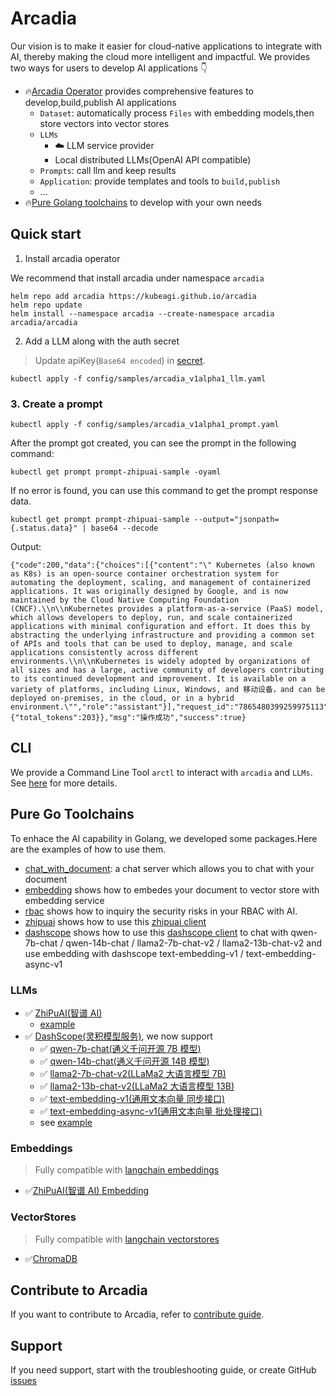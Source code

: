 # Arcadia

Our vision is to make it easier for cloud-native applications to integrate with AI, thereby making the cloud more intelligent and impactful. We provides two ways for users to develop AI applications :point_down:

- :fire:[Arcadia Operator](https://github.com/kubeagi/arcadia/tree/main/charts/arcadia) provides comprehensive features to develop,build,publish AI applications 
  - `Dataset`: automatically process `Files` with embedding models,then store vectors into vector stores
  - `LLMs`
    - :cloud: LLM service provider 
    - Local distributed LLMs(OpenAI API compatible)
  - `Prompts`: call llm and keep results 
  - `Application`: provide templates and tools to `build,publish`
  - ...
- :fire:[Pure Golang toolchains](#pure-go-toolchains)  to develop with your own needs

## Quick start

1. Install arcadia operator

We recommend that install arcadia under namespace `arcadia`

```shell
helm repo add arcadia https://kubeagi.github.io/arcadia
helm repo update
helm install --namespace arcadia --create-namespace arcadia arcadia/arcadia 
```

2. Add a LLM along with the auth secret

> Update apiKey(`Base64 encoded`) in [secret](https://github.com/kubeagi/arcadia/blob/main/config/samples/arcadia_v1alpha1_llm.yaml#L7).

```shell
kubectl apply -f config/samples/arcadia_v1alpha1_llm.yaml
```

### 3. Create a prompt

```shell
kubectl apply -f config/samples/arcadia_v1alpha1_prompt.yaml
```

After the prompt got created, you can see the prompt in the following command:

```shell
kubectl get prompt prompt-zhipuai-sample -oyaml
```

If no error is found, you can use this command to get the prompt response data.

```shell
kubectl get prompt prompt-zhipuai-sample --output="jsonpath={.status.data}" | base64 --decode
```

Output:

```shell
{"code":200,"data":{"choices":[{"content":"\" Kubernetes (also known as K8s) is an open-source container orchestration system for automating the deployment, scaling, and management of containerized applications. It was originally designed by Google, and is now maintained by the Cloud Native Computing Foundation (CNCF).\\n\\nKubernetes provides a platform-as-a-service (PaaS) model, which allows developers to deploy, run, and scale containerized applications with minimal configuration and effort. It does this by abstracting the underlying infrastructure and providing a common set of APIs and tools that can be used to deploy, manage, and scale applications consistently across different environments.\\n\\nKubernetes is widely adopted by organizations of all sizes and has a large, active community of developers contributing to its continued development and improvement. It is available on a variety of platforms, including Linux, Windows, and 移动设备，and can be deployed on-premises, in the cloud, or in a hybrid environment.\"","role":"assistant"}],"request_id":"7865480399259975113","task_id":"7865480399259975113","task_status":"SUCCESS","usage":{"total_tokens":203}},"msg":"操作成功","success":true}
```

## CLI

We provide a Command Line Tool `arctl` to interact with `arcadia` and `LLMs`. See [here](./arctl/README.md) for more details.

## Pure Go Toolchains

To enhace the AI capability in Golang, we developed some packages.Here are the examples of how to use them.

- [chat_with_document](https://github.com/kubeagi/arcadia/tree/main/examples/chat_with_document): a chat server which allows you to chat with your document
- [embedding](https://github.com/kubeagi/arcadia/tree/main/examples/embedding) shows how to embedes your document to vector store with embedding service
- [rbac](https://github.com/kubeagi/arcadia/blob/main/examples/rbac/main.go) shows how to inquiry the security risks in your RBAC with AI.
- [zhipuai](https://github.com/kubeagi/arcadia/blob/main/examples/zhipuai/main.go) shows how to use this [zhipuai client](https://github.com/kubeagi/arcadia/tree/main/pkg/llms/zhipuai)
- [dashscope](https://github.com/kubeagi/arcadia/blob/main/examples/dashscope/main.go) shows how to use this [dashscope client](https://github.com/kubeagi/arcadia/tree/main/pkg/llms/dashscope) to chat with qwen-7b-chat / qwen-14b-chat / llama2-7b-chat-v2 / llama2-13b-chat-v2 and use embedding with dashscope text-embedding-v1 / text-embedding-async-v1

### LLMs

- ✅ [ZhiPuAI(智谱 AI)](https://github.com/kubeagi/arcadia/tree/main/pkg/llms/zhipuai)
  - [example](https://github.com/kubeagi/arcadia/blob/main/examples/zhipuai/main.go)
- ✅ [DashScope(灵积模型服务)](https://github.com/kubeagi/arcadia/tree/main/pkg/llms/dashscope), we now support
  - ✅ [qwen-7b-chat(通义千问开源 7B 模型)](https://help.aliyun.com/zh/dashscope/developer-reference/tongyi-qianwen-7b-14b-quick-start)
  - ✅ [qwen-14b-chat(通义千问开源 14B 模型)](https://help.aliyun.com/zh/dashscope/developer-reference/tongyi-qianwen-7b-14b-quick-star)
  - ✅ [llama2-7b-chat-v2(LLaMa2 大语言模型 7B)](https://help.aliyun.com/zh/dashscope/developer-reference/quick-start-4)
  - ✅ [llama2-13b-chat-v2(LLaMa2 大语言模型 13B)](https://help.aliyun.com/zh/dashscope/developer-reference/quick-start-4)
  - ✅ [text-embedding-v1(通用文本向量 同步接口)](https://help.aliyun.com/zh/dashscope/developer-reference/text-embedding-api-details)
  - ✅ [text-embedding-async-v1(通用文本向量 批处理接口)](https://help.aliyun.com/zh/dashscope/developer-reference/text-embedding-async-api-details)
  - see [example](https://github.com/kubeagi/arcadia/blob/main/examples/dashscope/main.go)

### Embeddings

> Fully compatible with [langchain embeddings](https://github.com/tmc/langchaingo/tree/main/embeddings)

- ✅[ZhiPuAI(智谱 AI) Embedding](https://github.com/kubeagi/arcadia/tree/main/pkg/embeddings/zhipuai)

### VectorStores

> Fully compatible with [langchain vectorstores](https://github.com/tmc/langchaingo/tree/main/vectorstores)

- ✅[ChromaDB](https://docs.trychroma.com/)

## Contribute to Arcadia

If you want to contribute to Arcadia, refer to [contribute guide](CONTRIBUTING.md).

## Support

If you need support, start with the troubleshooting guide, or create GitHub [issues](https://github.com/kubeagi/arcadia/issues/new)
